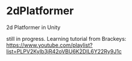 # 2dPlatformer
2d Platformer in Unity


still in progress. Learning tutorial from Brackeys: https://www.youtube.com/playlist?list=PLPV2KyIb3jR42oVBU6K2DIL6Y22Ry9J1c
